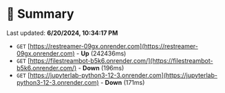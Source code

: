 # 📖 Summary
Last updated: **6/20/2024, 10:34:17 PM**

- `GET` [https://restreamer-09gx.onrender.com](https://restreamer-09gx.onrender.com) - **Up** (242436ms)
- `GET` [https://filestreambot-b5k6.onrender.com/](https://filestreambot-b5k6.onrender.com/) - **Down** (196ms)
- `GET` [https://jupyterlab-python3-12-3.onrender.com](https://jupyterlab-python3-12-3.onrender.com) - **Down** (171ms)
